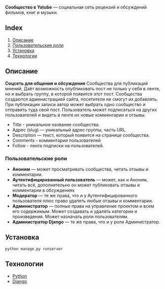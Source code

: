 **Сообщество в Yatube** — социальная сеть рецензий и обсуждений фильмов, книг и музыки. 


## Index
1. [Описание](#описание)
2. [Пользовательские роли](#пользовательские-роли)
3. [Установка](#установка)
4. [Технологии](#технологии)


## Описание

**Соцсеть для общения и обсуждения**
Сообщества для публикаций мнений. Даёт возможность опубликовать пост не только у себя в ленте, но и выбрать группу, в которой появится этот пост. Сообщества создаются администрацией сайта, посетители не смогут их добавлять. При публикации записи автор может выбрать одно сообщество и отправить туда свой пост. Пользователь может подписаться на других пользователей и видеть в ленте их новые комментарии и отзывы. 

  - Title - уникальное название сообщества.
  - Адрес (slug) — уникальный адрес группы, часть URL.
  - Description — текст, который появится на странице сообщества.
  - Comments - комментарии пользователей
  - Follow - лента подписки на пользователей.

   
### Пользовательские роли

- **Аноним** — может просматривать сообщества, читать отзывы и комментарии.
- **Аутентифицированный пользователь** — может, как и Аноним, читать всё, дополнительно он может 
публиковать отзывы и комментарии в обсуждениях 
- **Модератор** — те же права, что и у Аутентифицированного пользователя плюс право удалять любые отзывы и комментарии.
- **Администратор** — полные права на управление проектом и всем его содержимым. 
Может создавать и удалять категории и произведения. Может назначать роли пользователям.
- **Администратор Django** — те же права, что и у роли Администратор.


## Установка
```
python manage.py runserver
```


## Технологии
- [Python](https://www.python.org/)
- [Django](https://www.djangoproject.com/)
